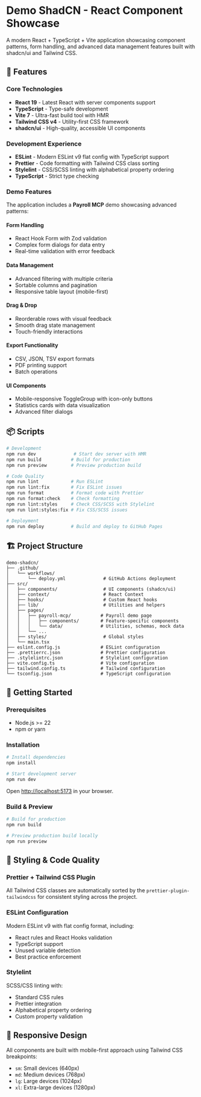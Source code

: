 # Demo ShadCN - React Component Showcase

A modern React + TypeScript + Vite application showcasing component patterns, form handling, and advanced data management features built with shadcn/ui and Tailwind CSS.

## 🎯 Features

### Core Technologies

- **React 19** - Latest React with server components support
- **TypeScript** - Type-safe development
- **Vite 7** - Ultra-fast build tool with HMR
- **Tailwind CSS v4** - Utility-first CSS framework
- **shadcn/ui** - High-quality, accessible UI components

### Development Experience

- **ESLint** - Modern ESLint v9 flat config with TypeScript support
- **Prettier** - Code formatting with Tailwind CSS class sorting
- **Stylelint** - CSS/SCSS linting with alphabetical property ordering
- **TypeScript** - Strict type checking

### Demo Features

The application includes a **Payroll MCP** demo showcasing advanced patterns:

#### Form Handling

- React Hook Form with Zod validation
- Complex form dialogs for data entry
- Real-time validation with error feedback

#### Data Management

- Advanced filtering with multiple criteria
- Sortable columns and pagination
- Responsive table layout (mobile-first)

#### Drag & Drop

- Reorderable rows with visual feedback
- Smooth drag state management
- Touch-friendly interactions

#### Export Functionality

- CSV, JSON, TSV export formats
- PDF printing support
- Batch operations

#### UI Components

- Mobile-responsive ToggleGroup with icon-only buttons
- Statistics cards with data visualization
- Advanced filter dialogs

## 📦 Scripts

```bash
# Development
npm run dev              # Start dev server with HMR
npm run build           # Build for production
npm run preview         # Preview production build

# Code Quality
npm run lint            # Run ESLint
npm run lint:fix        # Fix ESLint issues
npm run format          # Format code with Prettier
npm run format:check    # Check formatting
npm run lint:styles     # Check CSS/SCSS with Stylelint
npm run lint:styles:fix # Fix CSS/SCSS issues

# Deployment
npm run deploy          # Build and deploy to GitHub Pages
```

## 🏗️ Project Structure

```
demo-shadcn/
├── .github/
│   └── workflows/
│       └── deploy.yml              # GitHub Actions deployment
├── src/
│   ├── components/                 # UI components (shadcn/ui)
│   ├── context/                    # React Context
│   ├── hooks/                      # Custom React hooks
│   ├── lib/                        # Utilities and helpers
│   ├── pages/
│   │   ├── payroll-mcp/           # Payroll demo page
│   │   │   ├── components/        # Feature-specific components
│   │   │   └── data/              # Utilities, schemas, mock data
│   │   └── ...
│   ├── styles/                     # Global styles
│   └── main.tsx
├── eslint.config.js               # ESLint configuration
├── .prettierrc.json               # Prettier configuration
├── .stylelintrc.json              # Stylelint configuration
├── vite.config.ts                 # Vite configuration
├── tailwind.config.ts             # Tailwind configuration
└── tsconfig.json                  # TypeScript configuration
```

## 🚀 Getting Started

### Prerequisites

- Node.js >= 22
- npm or yarn

### Installation

```bash
# Install dependencies
npm install

# Start development server
npm run dev
```

Open [http://localhost:5173](http://localhost:5173) in your browser.

### Build & Preview

```bash
# Build for production
npm run build

# Preview production build locally
npm run preview
```

## 🎨 Styling & Code Quality

### Prettier + Tailwind CSS Plugin

All Tailwind CSS classes are automatically sorted by the `prettier-plugin-tailwindcss` for consistent styling across the project.

### ESLint Configuration

Modern ESLint v9 with flat config format, including:

- React rules and React Hooks validation
- TypeScript support
- Unused variable detection
- Best practice enforcement

### Stylelint

SCSS/CSS linting with:

- Standard CSS rules
- Prettier integration
- Alphabetical property ordering
- Custom property validation

## 📱 Responsive Design

All components are built with mobile-first approach using Tailwind CSS breakpoints:

- `sm`: Small devices (640px)
- `md`: Medium devices (768px)
- `lg`: Large devices (1024px)
- `xl`: Extra-large devices (1280px)
